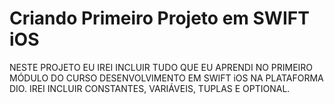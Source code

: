# Criando Primeiro Projeto em SWIFT iOS

NESTE PROJETO EU IREI INCLUIR TUDO QUE EU APRENDI NO PRIMEIRO MÓDULO DO CURSO DESENVOLVIMENTO EM SWIFT iOS NA PLATAFORMA DIO.
 IREI INCLUIR CONSTANTES, VARIÁVEIS, TUPLAS E OPTIONAL.
